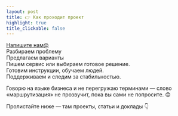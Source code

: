 ```yaml
---
layout: post
title: 👉 Как проходит проект
highlight: true
title_clickable: false
---
```


<div class="step-flow" role="list" aria-label="Как проходит проект">
  <div class="step" role="listitem"><a href="/contacts">Напишите нам<span class="contact-badge">@</span></a></div>
  <div class="step" role="listitem">Разбираем проблему</div>
  <div class="step" role="listitem">Предлагаем варианты</div>
  <div class="step" role="listitem">Пишем сервис или выбираем готовое решение.</div>
  <div class="step" role="listitem">Готовим инструкции, обучаем людей.</div>
  <div class="step" role="listitem">Поддерживаем и следим за стабильностью.</div>
</div>

Говорю на языке бизнеса и не перегружаю терминами — слово «маршрутизация» не прозвучит, пока вы сами не попросите. 😊

Пролистайте ниже — там проекты, статьи и доклады 👇
